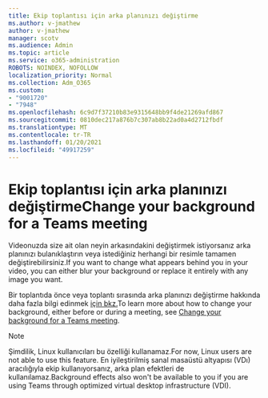 ```yaml
---
title: Ekip toplantısı için arka planınızı değiştirme
ms.author: v-jmathew
author: v-jmathew
manager: scotv
ms.audience: Admin
ms.topic: article
ms.service: o365-administration
ROBOTS: NOINDEX, NOFOLLOW
localization_priority: Normal
ms.collection: Adm_O365
ms.custom:
- "9001720"
- "7948"
ms.openlocfilehash: 6c9d7f37210b83e9315648bb9f4de21269afd867
ms.sourcegitcommit: 0810dec217a876b7c307ab8b22ad0a4d2712fbdf
ms.translationtype: MT
ms.contentlocale: tr-TR
ms.lasthandoff: 01/20/2021
ms.locfileid: "49917259"
---
```

# <a name="change-your-background-for-a-teams-meeting"></a><span data-ttu-id="31544-102">Ekip toplantısı için arka planınızı değiştirme</span><span class="sxs-lookup"><span data-stu-id="31544-102">Change your background for a Teams meeting</span></span>

<span data-ttu-id="31544-103">Videonuzda size ait olan neyin arkasındakini değiştirmek istiyorsanız arka planınızı bulanıklaştırın veya istediğiniz herhangi bir resimle tamamen değiştirebilirsiniz.</span><span class="sxs-lookup"><span data-stu-id="31544-103">If you want to change what appears behind you in your video, you can either blur your background or replace it entirely with any image you want.</span></span>

<span data-ttu-id="31544-104">Bir toplantıda önce veya toplantı sırasında arka planınızı değiştirme hakkında daha fazla bilgi edinmek [için bkz.](https://support.microsoft.com/office/change-your-background-for-a-teams-meeting-f77a2381-443a-499d-825e-509a140f4780)</span><span class="sxs-lookup"><span data-stu-id="31544-104">To learn more about how to change your background, either before or during a meeting, see [Change your background for a Teams meeting](https://support.microsoft.com/office/change-your-background-for-a-teams-meeting-f77a2381-443a-499d-825e-509a140f4780).</span></span>

> [!NOTE]
> <span data-ttu-id="31544-105">Şimdilik, Linux kullanıcıları bu özelliği kullanamaz.</span><span class="sxs-lookup"><span data-stu-id="31544-105">For now, Linux users are not able to use this feature.</span></span> <span data-ttu-id="31544-106">En iyileştirilmiş sanal masaüstü altyapısı (VDı) aracılığıyla ekip kullanıyorsanız, arka plan efektleri de kullanılamaz.</span><span class="sxs-lookup"><span data-stu-id="31544-106">Background effects also won't be available to you if you are using Teams through optimized virtual desktop infrastructure (VDI).</span></span>
